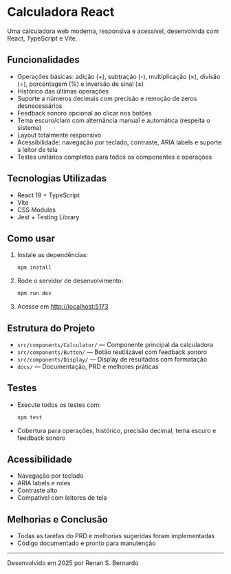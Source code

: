# Calculadora React

Uma calculadora web moderna, responsiva e acessível, desenvolvida com React, TypeScript e Vite.

## Funcionalidades
- Operações básicas: adição (+), subtração (-), multiplicação (×), divisão (÷), porcentagem (%) e inversão de sinal (±)
- Histórico das últimas operações
- Suporte a números decimais com precisão e remoção de zeros desnecessários
- Feedback sonoro opcional ao clicar nos botões
- Tema escuro/claro com alternância manual e automática (respeita o sistema)
- Layout totalmente responsivo
- Acessibilidade: navegação por teclado, contraste, ARIA labels e suporte a leitor de tela
- Testes unitários completos para todos os componentes e operações

## Tecnologias Utilizadas
- React 19 + TypeScript
- Vite
- CSS Modules
- Jest + Testing Library

## Como usar
1. Instale as dependências:
   ```bash
   npm install
   ```
2. Rode o servidor de desenvolvimento:
   ```bash
   npm run dev
   ```
3. Acesse em [http://localhost:5173](http://localhost:5173)

## Estrutura do Projeto
- `src/components/Calculator/` — Componente principal da calculadora
- `src/components/Button/` — Botão reutilizável com feedback sonoro
- `src/components/Display/` — Display de resultados com formatação
- `docs/` — Documentação, PRD e melhores práticas

## Testes
- Execute todos os testes com:
  ```bash
  npm test
  ```
- Cobertura para operações, histórico, precisão decimal, tema escuro e feedback sonoro

## Acessibilidade
- Navegação por teclado
- ARIA labels e roles
- Contraste alto
- Compatível com leitores de tela

## Melhorias e Conclusão
- Todas as tarefas do PRD e melhorias sugeridas foram implementadas
- Código documentado e pronto para manutenção

---
Desenvolvido em 2025 por Renan S. Bernardo
